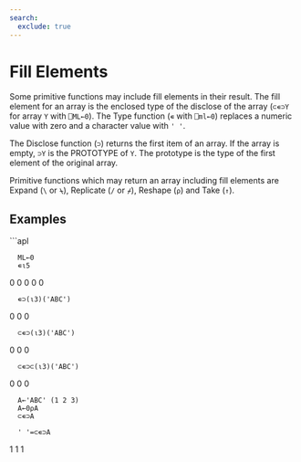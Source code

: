 ```yaml
---
search:
  exclude: true
---
```


<h1 class="heading"><span class="name">Fill Elements</span></h1>

Some primitive functions may include fill elements in their result.  The fill element for an array is the enclosed type of the disclose of the array (`⊂∊⊃Y` for array `Y` with `⎕ML←0`).  The Type function (`∊` with `⎕ml←0`) replaces a numeric value with zero and a character value with `' '`.

The Disclose function (`⊃`) returns the first item of an array.  If the array is empty, `⊃Y` is the PROTOTYPE of `Y`.  The prototype is the type of the first element of the original array.

Primitive functions which may return an array including fill elements are Expand (`\` or `⍀`), Replicate (`/` or `⌿`), Reshape (`⍴`) and Take (`↑`).

<h2 class="example">Examples</h2>
```apl

      ML←0
      ∊⍳5
0 0 0 0 0
 
      ∊⊃(⍳3)('ABC')
0 0 0
 
      ⊂∊⊃(⍳3)('ABC')
 0 0 0
 
      ⊂∊⊃⊂(⍳3)('ABC')
  0 0 0
 
      A←'ABC' (1 2 3)
      A←0⍴A
      ⊂∊⊃A
 
      ' '=⊂∊⊃A
 1 1 1
```
